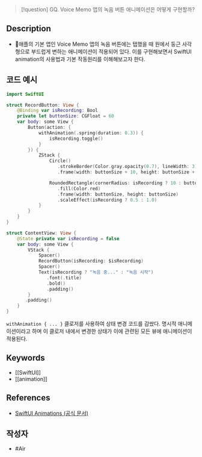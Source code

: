 >[!question]
>GQ. Voice Memo 앱의 녹음 버튼 애니메이션은 어떻게 구현할까?

## Description
- 애플의 기본 앱인 Voice Memo 앱의 녹음 버튼에는 탭했을 때 원에서 둥근 사각형으로 부드럽게 변하는 애니메이션이 적용되어 있다. 이를 구현해보면서 SwiftUI animation의 사용법과 기본 작동원리를 이해해보고자 한다.

## 코드 예시
```Swift
import SwiftUI

struct RecordButton: View {
    @Binding var isRecording: Bool
    private let buttonSize: CGFloat = 60
    var body: some View {
        Button(action: {
            withAnimation(.spring(duration: 0.3)) {
                isRecording.toggle()
            }
        }) {
            ZStack {
                Circle()
                   .strokeBorder(Color.gray.opacity(0.7), lineWidth: 3)
                   .frame(width: buttonSize + 10, height: buttonSize + 10)

                RoundedRectangle(cornerRadius: isRecording ? 10 : buttonSize / 2)
                   .fill(Color.red)
                   .frame(width: buttonSize, height: buttonSize)
                   .scaleEffect(isRecording ? 0.5 : 1.0)
            }
        }
    }
} 

struct ContentView: View {
    @State private var isRecording = false
    var body: some View {
        VStack {
            Spacer()
            RecordButton(isRecording: $isRecording)
            Spacer()
            Text(isRecording ? "녹음 중..." : "녹음 시작")
               .font(.title)
               .bold()
               .padding()
        }
       .padding()
    }
}
```

`withAnimation { ... }` 클로저를 사용하여 상태 변경 코드를 감쌌다. 명시적 애니메이션이라고 하며 이 클로저 내에서 변경한 상태가 이에 관련된 모든 뷰에 애니메이션이 적용된다.

## Keywords
+ [[SwiftUI]]
+ [[animation]]

## References
- [SwiftUI Animations (공식 문서)](https://developer.apple.com/documentation/swiftui/animations)

## 작성자
- #Air